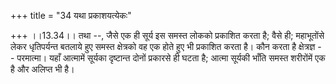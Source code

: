 +++
title = "34 यथा प्रकाशयत्येकः"

+++
।।13.34।। तथा --, जैसे एक ही सूर्य इस समस्त लोकको प्रकाशित करता है; वैसे
ही; महाभूतोंसे लेकर धृतिपर्यन्त बतलाये हुए समस्त क्षेत्रको वह एक होते
हुए भी प्रकाशित करता है। कौन करता है क्षेत्रज्ञ -- परमात्मा। यहाँ
आत्मामें सूर्यका दृष्टान्त दोनों प्रकारसे ही घटता है; आत्मा सूर्यकी
भाँति समस्त शरीरोंमें एक है और अलिप्त भी है।
